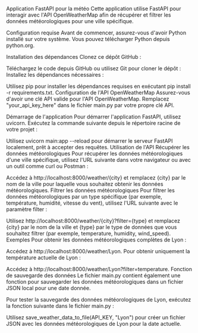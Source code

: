 Application FastAPI pour la météo
Cette application utilise FastAPI pour interagir avec l'API OpenWeatherMap afin de récupérer et filtrer les données météorologiques pour une ville spécifique.

Configuration requise
Avant de commencer, assurez-vous d'avoir Python installé sur votre système. Vous pouvez télécharger Python depuis python.org.

Installation des dépendances
Clonez ce dépôt GitHub :

Téléchargez le code depuis GitHub ou utilisez Git pour cloner le dépôt :
Installez les dépendances nécessaires :

Utilisez pip pour installer les dépendances requises en exécutant pip install -r requirements.txt.
Configuration de l'API OpenWeatherMap
Assurez-vous d'avoir une clé API valide pour l'API OpenWeatherMap. Remplacez "your_api_key_here" dans le fichier main.py par votre propre clé API.

Démarrage de l'application
Pour démarrer l'application FastAPI, utilisez uvicorn. Exécutez la commande suivante depuis le répertoire racine de votre projet :

Utilisez uvicorn main:app --reload pour démarrer le serveur FastAPI localement, prêt à accepter des requêtes.
Utilisation de l'API
Récupérer les données météorologiques
Pour récupérer les données météorologiques d'une ville spécifique, utilisez l'URL suivante dans votre navigateur ou avec un outil comme curl ou Postman :

Accédez à http://localhost:8000/weather/{city} et remplacez {city} par le nom de la ville pour laquelle vous souhaitez obtenir les données météorologiques.
Filtrer les données météorologiques
Pour filtrer les données météorologiques par un type spécifique (par exemple, température, humidité, vitesse du vent), utilisez l'URL suivante avec le paramètre filter :

Utilisez http://localhost:8000/weather/{city}?filter={type} et remplacez {city} par le nom de la ville et {type} par le type de données que vous souhaitez filtrer (par exemple, temperature, humidity, wind_speed).
Exemples
Pour obtenir les données météorologiques complètes de Lyon :

Accédez à http://localhost:8000/weather/Lyon.
Pour obtenir uniquement la température actuelle de Lyon :

Accédez à http://localhost:8000/weather/Lyon?filter=temperature.
Fonction de sauvegarde des données
Le fichier main.py contient également une fonction pour sauvegarder les données météorologiques dans un fichier JSON local pour une date donnée.

Pour tester la sauvegarde des données météorologiques de Lyon, exécutez la fonction suivante dans le fichier main.py :

Utilisez save_weather_data_to_file(API_KEY, "Lyon") pour créer un fichier JSON avec les données météorologiques de Lyon pour la date actuelle.
